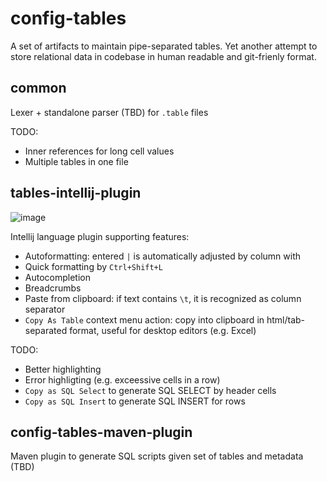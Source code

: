 # config-tables

A set of artifacts to maintain pipe-separated tables. Yet another attempt to store relational data in codebase in human readable and git-frienly format.
## common
Lexer + standalone parser (TBD) for `.table` files

TODO: 
- Inner references for long cell values
- Multiple tables in one file

## tables-intellij-plugin
![image](https://github.com/Salauyou/config-tables/assets/7059765/0155210f-c413-44ca-ac2b-a7e8ad5c9a5b)

Intellij language plugin supporting features:
- Autoformatting: entered `|` is automatically adjusted by column with
- Quick formatting by `Ctrl+Shift+L`
- Autocompletion
- Breadcrumbs
- Paste from clipboard: if text contains `\t`, it is recognized as column separator
- `Copy As Table` context menu action: copy into clipboard in html/tab-separated format, useful for desktop editors (e.g. Excel)

TODO:
- Better highlighting
- Error highligting (e.g. exceessive cells in a row)
- `Copy as SQL Select` to generate SQL SELECT by header cells
- `Copy as SQL Insert` to generate SQL INSERT for rows

## config-tables-maven-plugin
Maven plugin to generate SQL scripts given set of tables and metadata (TBD)
